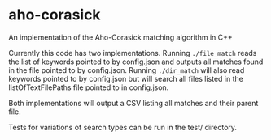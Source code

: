 # aho-corasick
An implementation of the Aho-Corasick matching algorithm in C++

Currently this code has two implementations. Running `./file_match` reads the list of keywords pointed to by config.json and outputs all matches found in the file pointed to by config.json. Running `./dir_match` will also read keywords pointed to by config.json but will search all files listed in the listOfTextFilePaths file pointed to in config.json.

Both implementations will output a CSV listing all matches and their parent file.

Tests for variations of search types can be run in the test/ directory.
